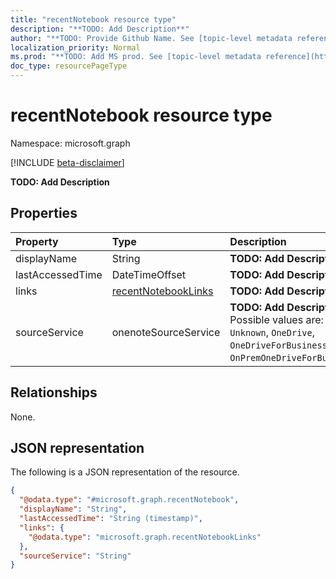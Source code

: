 ```yaml
---
title: "recentNotebook resource type"
description: "**TODO: Add Description**"
author: "**TODO: Provide Github Name. See [topic-level metadata reference](https://msgo.azurewebsites.net/add/document/guidelines/metadata.html#topic-level-metadata)**"
localization_priority: Normal
ms.prod: "**TODO: Add MS prod. See [topic-level metadata reference](https://msgo.azurewebsites.net/add/document/guidelines/metadata.html#topic-level-metadata)**"
doc_type: resourcePageType
---
```


# recentNotebook resource type

Namespace: microsoft.graph

[!INCLUDE [beta-disclaimer](../../includes/beta-disclaimer.md)]

**TODO: Add Description**

## Properties
|Property|Type|Description|
|:---|:---|:---|
|displayName|String|**TODO: Add Description**|
|lastAccessedTime|DateTimeOffset|**TODO: Add Description**|
|links|[recentNotebookLinks](../resources/recentnotebooklinks.md)|**TODO: Add Description**|
|sourceService|onenoteSourceService|**TODO: Add Description**. Possible values are: `Unknown`, `OneDrive`, `OneDriveForBusiness`, `OnPremOneDriveForBusiness`.|

## Relationships
None.

## JSON representation
The following is a JSON representation of the resource.
<!-- {
  "blockType": "resource",
  "@odata.type": "microsoft.graph.recentNotebook"
}
-->
``` json
{
  "@odata.type": "#microsoft.graph.recentNotebook",
  "displayName": "String",
  "lastAccessedTime": "String (timestamp)",
  "links": {
    "@odata.type": "microsoft.graph.recentNotebookLinks"
  },
  "sourceService": "String"
}
```

